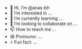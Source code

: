- 👋 Hi, I’m @anas-bh
- 👀 I’m interested in ...
- 🌱 I’m currently learning ...
- 💞️ I’m looking to collaborate on ...
- 📫 How to reach me ...
- 😄 Pronouns: ...
- ⚡ Fun fact: ...

<!---
anas-bh/anas-bh is a ✨ special ✨ repository because its `README.md` (this file) appears on your GitHub profile.
You can click the Preview link to take a look at your changes.
--->
